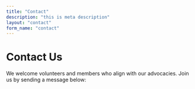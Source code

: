 ```yaml
---
title: "Contact"
description: "this is meta description"
layout: "contact"
form_name: "contact"
---
```


# Contact Us

We welcome volunteers and members who align with our advocacies. Join us by sending a message below:


